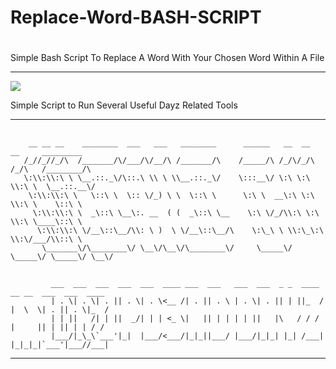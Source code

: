 # Replace-Word-BASH-SCRIPT

#

Simple Bash Script To Replace A Word With Your Chosen Word Within A File
<hr/>

[![](https://readme-typing-svg.demolab.com?font=Jersey+20&size=22&duration=5500&pause=1000&color=00C830&background=000000&vCenter=true&multiline=true&random=true&width=490&height=60&lines=DROPD3ADS+Dayz+Modz+%2B+CODE+DEVELOPMENT%C2%A9)](https://git.io/typing-svg)

Simple Script to Run Several Useful Dayz Related Tools

<hr/>


##

        __ __ __    ________  ___   ___   ________      ______   __  __   __     _________  
       /_//_//_/\  /_______/\/___/\/__/\ /_______/\    /_____/\ /_/\/_/\ /_/\   /________/\ 
       \:\\:\\:\ \ \__.::._\/\::.\ \\ \ \\__.::._\/    \:::__\/ \:\ \:\ \\:\ \  \__.::.__\/ 
        \:\\:\\:\ \   \::\ \  \:: \/_) \ \  \::\ \      \:\ \  __\:\ \:\ \\:\ \    \::\ \   
         \:\\:\\:\ \  _\::\ \__\:. __  ( (  _\::\ \__    \:\ \/_/\\:\ \:\ \\:\ \____\::\ \  
          \:\\:\\:\ \/__\::\__/\\: \ )  \ \/__\::\__/\    \:\_\ \ \\:\_\:\ \\:\/___/\\::\ \ 
           \_______\/\________\/ \__\/\__\/\________\/     \_____\/ \_____\/ \_____\/ \__\/ 

##                                                                                                                                                                        



             ___  ___  ___  ___  ___  ____ ___  ___   ___  ___  _ _  ____  __ __  ___  ___  ____
             | . \| . \| . || . \| . \<__ /| . || . \ | . \| . || | ||_  / |  \  \| . || . \|_  /
             | | ||   /| | ||  _/| | | <_ \|   || | | | | ||   |\   / / /  |     || | || | | / / 
             |___/|_\_\`___'|_|  |___/<___/|_|_||___/ |___/|_|_| |_| /___| |_|_|_|`___'|___//___|
 
<hr/>
